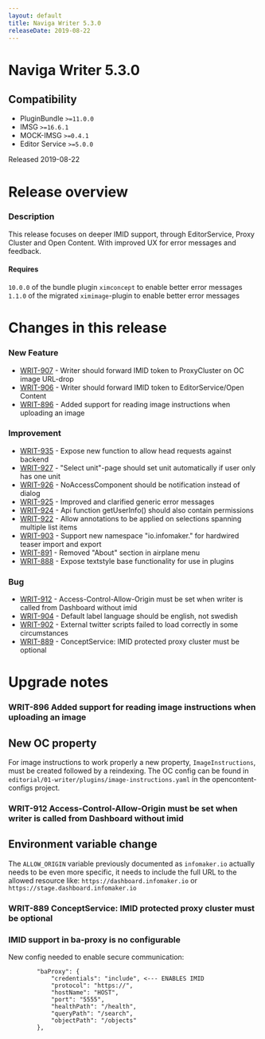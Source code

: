 ```yaml
---
layout: default
title: Naviga Writer 5.3.0
releaseDate: 2019-08-22
---
```

<div class="jumbotron">
    <h1>Naviga Writer 5.3.0</h1>    
    <h2>Compatibility</h2>
    <ul>
        <li>PluginBundle <code>>=11.0.0</code></li>
        <li>IMSG <code>>=16.6.1</code></li>
        <li>MOCK-IMSG <code>>=0.4.1</code></li>
        <li>Editor Service <code>>=5.0.0</code></li>
    </ul>
</div>

Released 2019-08-22


# Release overview 

### Description
This release focuses on deeper IMID support, through EditorService, Proxy Cluster and Open Content. With improved UX for error messages and feedback.

#### Requires
`10.0.0` of the bundle plugin `ximconcept` to enable better error messages
`1.1.0` of the migrated `ximimage`-plugin to enable better error messages  

# Changes in this release  


### New Feature 
 
 * [WRIT-907](https://jira.infomaker.se/browse/WRIT-907) - Writer should forward IMID token to ProxyCluster on OC image URL-drop  
 * [WRIT-906](https://jira.infomaker.se/browse/WRIT-906) - Writer should forward IMID token to EditorService/Open Content  
 * [WRIT-896](https://jira.infomaker.se/browse/WRIT-896) - Added support for reading image instructions when uploading an image 


### Improvement 
 
 * [WRIT-935](https://jira.infomaker.se/browse/WRIT-935) - Expose new function to allow head requests against backend  
 * [WRIT-927](https://jira.infomaker.se/browse/WRIT-927) - "Select unit"-page should set unit automatically if user only has one unit  
 * [WRIT-926](https://jira.infomaker.se/browse/WRIT-926) - NoAccessComponent should be notification instead of dialog  
 * [WRIT-925](https://jira.infomaker.se/browse/WRIT-925) - Improved and clarified generic error messages  
 * [WRIT-924](https://jira.infomaker.se/browse/WRIT-924) - Api function getUserInfo() should also contain permissions  
 * [WRIT-922](https://jira.infomaker.se/browse/WRIT-922) - Allow annotations to be applied on selections spanning multiple list items  
 * [WRIT-903](https://jira.infomaker.se/browse/WRIT-903) - Support new namespace "io.infomaker." for hardwired teaser import and export  
 * [WRIT-891](https://jira.infomaker.se/browse/WRIT-891) - Removed "About" section in airplane menu  
 * [WRIT-888](https://jira.infomaker.se/browse/WRIT-888) - Expose textstyle base functionality for use in plugins 


### Bug 
 
 * [WRIT-912](https://jira.infomaker.se/browse/WRIT-912) - Access-Control-Allow-Origin must be set when writer is called from Dashboard without imid  
 * [WRIT-904](https://jira.infomaker.se/browse/WRIT-904) - Default label language should be english, not swedish  
 * [WRIT-902](https://jira.infomaker.se/browse/WRIT-902) - External twitter scripts failed to load correctly in some circumstances  
 * [WRIT-889](https://jira.infomaker.se/browse/WRIT-889) - ConceptService: IMID protected proxy cluster must be optional 




# Upgrade notes  
        
### WRIT-896 Added support for reading image instructions when uploading an image 
## New OC property
For image instructions to work properly a new property, `ImageInstructions`, must be created followed by a reindexing. The OC config can be found in `editorial/01-writer/plugins/image-instructions.yaml` in the opencontent-configs project.                            
### WRIT-912 Access-Control-Allow-Origin must be set when writer is called from Dashboard without imid 
## Environment variable change

The `ALLOW_ORIGIN` variable previously documented as `infomaker.io` actually needs to be even more specific, it needs to include the full URL to the allowed resource like: `https://dashboard.infomaker.io` or `https://stage.dashboard.infomaker.io`        
### WRIT-889 ConceptService: IMID protected proxy cluster must be optional 
### IMID support in ba-proxy is no configurable

New config needed to enable secure communication:

```
        "baProxy": {
            "credentials": "include", <--- ENABLES IMID
            "protocol": "https://",
            "hostName": "HOST",
            "port": "5555",
            "healthPath": "/health",
            "queryPath": "/search",
            "objectPath": "/objects"
        },
```   

